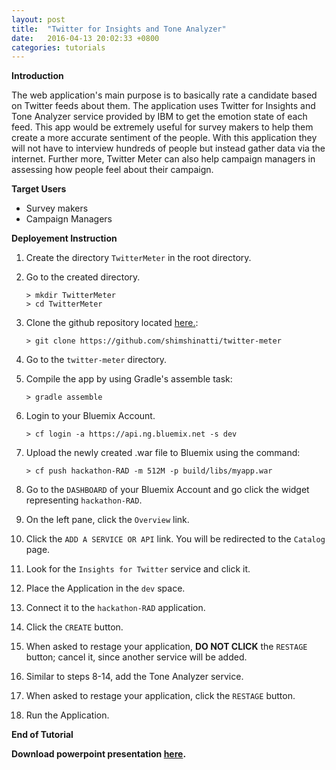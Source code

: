 ```yaml
---
layout: post
title:  "Twitter for Insights and Tone Analyzer"
date:   2016-04-13 20:02:33 +0800
categories: tutorials
---
```


**Introduction**

The web application's main purpose is to basically rate a candidate based on Twitter feeds about them. The application uses Twitter for Insights and Tone Analyzer service provided by IBM to get the emotion state of each feed. This app would be extremely useful for survey makers to help them create a more accurate sentiment of the people. With this application they will not have to interview hundreds of people but instead gather data via the internet. Further more, Twitter Meter can also help campaign managers in assessing how people feel about their campaign.

**Target Users**

- Survey makers
- Campaign Managers

**Deployement Instruction**

1. Create the directory `TwitterMeter` in the root directory. 

2. Go to the created directory.

	```text
	> mkdir TwitterMeter
	> cd TwitterMeter
	```

3. Clone the github repository located [here.](https://github.com/shimshinatti/twitter-meter):

	```text
	> git clone https://github.com/shimshinatti/twitter-meter
	```

4. Go to the `twitter-meter` directory.

5. Compile the app by using Gradle's assemble task:

	```text
	> gradle assemble
	```

6. Login to your Bluemix Account.
	
	```text
	> cf login -a https://api.ng.bluemix.net -s dev
	```

7. Upload the newly created .war file to Bluemix using the command:

	```text
	> cf push hackathon-RAD -m 512M -p build/libs/myapp.war
	```

8. Go to the `DASHBOARD` of your Bluemix Account and go click the widget representing `hackathon-RAD`.

9. On the left pane, click the `Overview` link. 
	
10. Click the `ADD A SERVICE OR API` link.  You will be redirected to the `Catalog` page. 

11. Look for the `Insights for Twitter` service and click it.
 
12. Place the Application in the `dev` space.   

13. Connect it to the `hackathon-RAD` application. 

14. Click the `CREATE` button.

15. When asked to restage your application, **DO NOT CLICK** the `RESTAGE` button; cancel it, since another service will be added.

16. Similar to steps 8-14, add the Tone Analyzer service.

17. When asked to restage your application, click the `RESTAGE` button. 

18. Run the Application. 

**End of Tutorial**

**Download powerpoint presentation [here][presentation].**

[presentation]: https://github.com/kevindomm/Auto-Scaling/blob/master/autoscaling/Auto-Scaling.pptx?raw=true

